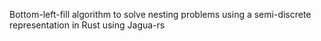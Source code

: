 Bottom-left-fill algorithm to solve nesting problems using a semi-discrete representation in Rust using Jagua-rs
